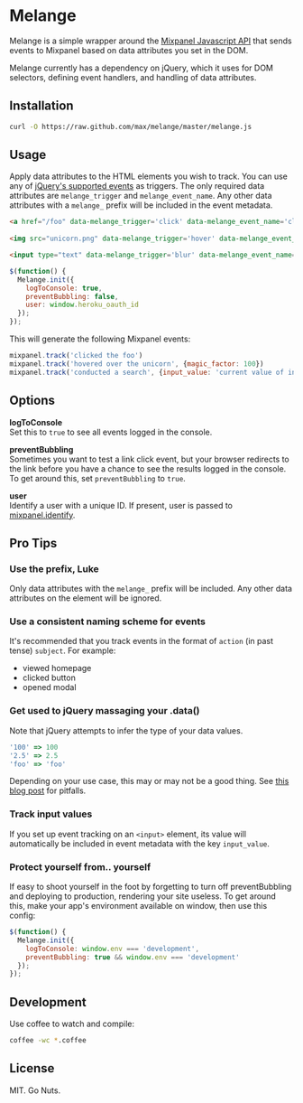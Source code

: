 # Melange

Melange is a simple wrapper around the [Mixpanel Javascript
API](https://mixpanel.com/docs/integration-libraries/javascript-full-api)
that sends events to Mixpanel based on data attributes you set in the DOM.

Melange currently has a dependency on jQuery, which it uses for DOM selectors, 
defining event handlers, and handling of data attributes.

## Installation

```bash
curl -O https://raw.github.com/max/melange/master/melange.js
```
## Usage

Apply data attributes to the HTML elements you wish to track. You can use any of 
[jQuery's supported events](http://api.jquery.com/category/events/) as triggers.
The only required data attributes are `melange_trigger` and `melange_event_name`.
Any other data attributes with a `melange_` prefix will be included in the event 
metadata.

```html
<a href="/foo" data-melange_trigger='click' data-melange_event_name='clicked the foo'>foo</a>
  
<img src="unicorn.png" data-melange_trigger='hover' data-melange_event_name='hovered over the unicorn' data-melange_magic_factor="100">

<input type="text" data-melange_trigger='blur' data-melange_event_name='conducted a search'>
```

```javascript
$(function() {
  Melange.init({
    logToConsole: true,
    preventBubbling: false,
    user: window.heroku_oauth_id
  });
});
```

This will generate the following Mixpanel events:

```javascript
mixpanel.track('clicked the foo')
mixpanel.track('hovered over the unicorn', {magic_factor: 100})
mixpanel.track('conducted a search', {input_value: 'current value of input'})
```

Options
-------

**logToConsole**  
Set this to `true` to see all events logged in the console.

**preventBubbling**  
Sometimes you want to test a link click event, but your browser
redirects to the link before you have a chance to see the results 
logged in the console. To get around this, set `preventBubbling` to `true`.

**user**  
Identify a user with a unique ID. If present, user is passed to 
[mixpanel.identify](https://mixpanel.com/docs/integration-libraries/javascript-full-api#identify).

Pro Tips
--------

### Use the prefix, Luke

Only data attributes with the `melange_` prefix will be included. Any other 
data attributes on the element will be ignored.

### Use a consistent naming scheme for events

It's recommended that you track events in the format of `action` (in past tense)
`subject`. For example:

* viewed homepage
* clicked button
* opened modal

### Get used to jQuery massaging your .data()

Note that jQuery attempts to infer the type of your data values.

```javascript
'100' => 100
'2.5' => 2.5
'foo' => 'foo'
```
Depending on your use case, this may or may not be a good thing. See
[this blog post](http://lookfirst.com/2011/12/dont-use-jquery-data-method-use-attr.html) 
for pitfalls.

### Track input values

If you set up event tracking on an `<input>` element, its value will automatically 
be included in event metadata with the key `input_value`.

### Protect yourself from.. yourself

If easy to shoot yourself in the foot by forgetting to turn off preventBubbling and 
deploying to production, rendering your site useless. To get around this, make your 
app's environment available on window, then use this config:

```javascript
$(function() {
  Melange.init({
    logToConsole: window.env === 'development',
    preventBubbling: true && window.env === 'development'
  });
});
```

Development
-----------

Use coffee to watch and compile:

```bash
coffee -wc *.coffee
```

License
-------

MIT. Go Nuts.

